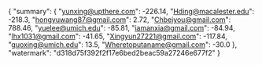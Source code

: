 {
    "summary": {
        "yunxing@upthere.com": -226.14, 
        "Hding@macalester.edu": -218.3, 
        "hongyuwang87@gmail.com": 2.72, 
        "Chbeiyou@gmail.com": 788.46, 
        "yuelee@umich.edu": -85.81, 
        "iamanxia@gmail.com": -84.94, 
        "lhx1031@gmail.com": -41.65, 
        "Xingyun27221@gmail.com": -117.84, 
        "guoxing@umich.edu": 13.5, 
        "Wheretoputaname@gmail.com": -30.0
    }, 
    "watermark": "d318d75f392f2f17e6bed2beac59a27246e677f2"
}